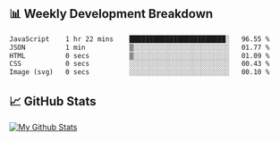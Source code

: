 ## 📊 Weekly Development Breakdown
<!--START_SECTION:waka-->

```txt
JavaScript    1 hr 22 mins    ████████████████████████░   96.55 %
JSON          1 min           ▒░░░░░░░░░░░░░░░░░░░░░░░░   01.77 %
HTML          0 secs          ▒░░░░░░░░░░░░░░░░░░░░░░░░   01.09 %
CSS           0 secs          ░░░░░░░░░░░░░░░░░░░░░░░░░   00.43 %
Image (svg)   0 secs          ░░░░░░░░░░░░░░░░░░░░░░░░░   00.10 %
```

<!--END_SECTION:waka-->

## 📈 GitHub Stats
[![My Github Stats](https://github-readme-stats.vercel.app/api?username=triagung128&show_icons=true&hide=contribs,issues&count_private=true&theme=tokyonight)](https://github.com/triagung128)

<!-- [![Top Langs](https://github-readme-stats.vercel.app/api/top-langs/?username=triagung128&layout=compact)](https://github.com/triagung128) -->
